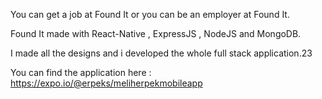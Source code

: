You can get a job at Found It or you can be an employer at Found It.

Found It made with React-Native , ExpressJS , NodeJS and MongoDB.

I made all the designs and i developed the whole full stack application.23

You can find the application here : https://expo.io/@erpeks/meliherpekmobileapp
